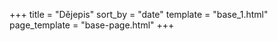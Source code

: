 +++
title = "Dějepis"
sort_by = "date"
template = "base_1.html"
page_template = "base-page.html"
+++
